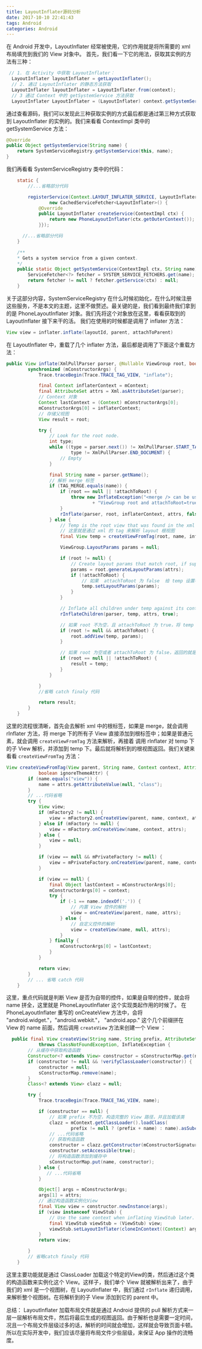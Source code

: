 ```yaml
---
title: LayoutInflater源码分析
date: 2017-10-10 22:41:43
tags: Android
categories: Android
---
```

在 Android 开发中，LayoutInflater 经常被使用，它的作用就是将所需要的 xml 布局填充到我们的 View 对象中。
首先，我们看一下它的用法，获取其实例的方法有三种：
```java
 // 1. 在 Activity 中获取 LayoutInflater：
  LayoutInflater layoutInflater = getLayoutInflater();
  // 2. 通过 LayoutInflater 的静态方法获取
  LayoutInflater layoutInflater = LayoutInflater.from(context);
  // 3 通过 Context 中的 getSystemService 方法获取
  LayoutInflater LayoutInflater = (LayoutInflater) context.getSystemService(Context.LAYOUT_INFLATER_SERVICE);
```
<!--more-->
通过查看源码，我们可以发现此三种获取实例的方式最后都是通过第三种方式获取到 LayoutInflater 的实例的。我们来看看 ContextImpl 类中的 getSystemService 方法：
```java
@Override
public Object getSystemService(String name) {
    return SystemServiceRegistry.getSystemService(this, name);
}
```
我们再看看 SystemServiceRegistry 类中的代码：
```java
    static {
        //...省略部分代码

        registerService(Context.LAYOUT_INFLATER_SERVICE, LayoutInflater.class,
                new CachedServiceFetcher<LayoutInflater>() {
            @Override
            public LayoutInflater createService(ContextImpl ctx) {
                return new PhoneLayoutInflater(ctx.getOuterContext());
            }});

      //...省略部分代码
    }

    /**
    * Gets a system service from a given context.
    */
    public static Object getSystemService(ContextImpl ctx, String name) {
        ServiceFetcher<?> fetcher = SYSTEM_SERVICE_FETCHERS.get(name);
        return fetcher != null ? fetcher.getService(ctx) : null;
    }
```
关于这部分内容，SystemServiceRegistry 在什么时候初始化，在什么时候注册这些服务，不是本文的主题，这里不做赘述。最关键的是，我们看到最终我们拿到的是 PhoneLayoutInflater 对象。我们先将这个对象放在这里，看看获取到的 LayoutInflater 接下来干的活。
我们在使用的时候都是调用了 inflater 方法：
```java
View view = inflater.inflate(layoutId, parent, attachToParent)
```
在 LayoutInflater 中，重载了几个 inflater 方法，最后都是调用了下面这个重载方法：
```java
public View inflate(XmlPullParser parser, @Nullable ViewGroup root, boolean attachToRoot) {
        synchronized (mConstructorArgs) {
            Trace.traceBegin(Trace.TRACE_TAG_VIEW, "inflate");

            final Context inflaterContext = mContext;
            final AttributeSet attrs = Xml.asAttributeSet(parser);
            // Context 对象
            Context lastContext = (Context) mConstructorArgs[0];
            mConstructorArgs[0] = inflaterContext;
            // 存储父视图
            View result = root;

            try {
                // Look for the root node.
                int type;
                while ((type = parser.next()) != XmlPullParser.START_TAG &&
                        type != XmlPullParser.END_DOCUMENT) {
                    // Empty
                }

                final String name = parser.getName();
                // 解析 merge 标签
                if (TAG_MERGE.equals(name)) {
                    if (root == null || !attachToRoot) {
                        throw new InflateException("<merge /> can be used only with a valid "
                                + "ViewGroup root and attachToRoot=true");
                    }
                    rInflate(parser, root, inflaterContext, attrs, false);
                } else {
                    // Temp is the root view that was found in the xml
                    // 这里就是通过 xml 的 tag 来解析 layout 根视图
                    final View temp = createViewFromTag(root, name, inflaterContext, attrs);

                    ViewGroup.LayoutParams params = null;

                    if (root != null) {
                        // Create layout params that match root, if supplied   生成布局参数
                        params = root.generateLayoutParams(attrs);
                        if (!attachToRoot) {
                            // 如果  attachToRoot 为 false  给 temp 设置布局参数
                            temp.setLayoutParams(params);
                        }
                    }

                    // Inflate all children under temp against its context. 解析 temp 下的所有子 View
                    rInflateChildren(parser, temp, attrs, true);

                    // 如果 root 不为空，且 attachToRoot 为 true，将 temp 添加到 父视图
                    if (root != null && attachToRoot) {
                        root.addView(temp, params);
                    }

                    // 如果 root 为空或者 attachToRoot 为 false，返回的就是 temp
                    if (root == null || !attachToRoot) {
                        result = temp;
                    }
                }

            } 
            //省略 catch finaly 代码

            return result;
        }
    }
```
这里的流程很清晰，首先会去解析 xml 中的根标签，如果是 merge，就会调用 rInflater 方法，将 merge 下的所有子 View 直接添加到根标签中；如果是普通元素，就会调用 `createViewFromTag` 方法来解析，再接着 调用 rInflater 对 temp 下的子 View 解析，并添加到 temp 下。最后就将解析到的根视图返回。我们关键来看看 `createViewFromTag` 方法：
```java
View createViewFromTag(View parent, String name, Context context, AttributeSet attrs,
            boolean ignoreThemeAttr) {
        if (name.equals("view")) {
            name = attrs.getAttributeValue(null, "class");
        }
        // ...代码省略
        try {
            View view;
            if (mFactory2 != null) {
                view = mFactory2.onCreateView(parent, name, context, attrs);
            } else if (mFactory != null) {
                view = mFactory.onCreateView(name, context, attrs);
            } else {
                view = null;
            }

            if (view == null && mPrivateFactory != null) {
                view = mPrivateFactory.onCreateView(parent, name, context, attrs);
            }

            if (view == null) {
                final Object lastContext = mConstructorArgs[0];
                mConstructorArgs[0] = context;
                try {
                    if (-1 == name.indexOf('.')) {
                        // 内置 View 控件的解析
                        view = onCreateView(parent, name, attrs);
                    } else {
                        // 自定义控件的解析
                        view = createView(name, null, attrs);
                    }
                } finally {
                    mConstructorArgs[0] = lastContext;
                }
            }

            return view;
        } 
        // ... 省略 catch 代码
    }

```
这里，重点代码就是判断 View 是否为自带的控件，如果是自带的控件，就会将 name 拼全，这里就是 PhoneLayoutInflater 这个实现类起作用的时候了。
在 PhoneLayoutInflater 重写的 onCreateView 方法中，会将 "android.widget."，"android.webkit."， "android.app." 这个几个前缀拼在 View 的 name 前面，然后调用 `createView` 方法来创建一个 View ：
```java
  public final View createView(String name, String prefix, AttributeSet attrs)
            throws ClassNotFoundException, InflateException {
        // 从缓存中获取构造函数
        Constructor<? extends View> constructor = sConstructorMap.get(name);
        if (constructor != null && !verifyClassLoader(constructor)) {
            constructor = null;
            sConstructorMap.remove(name);
        }
        Class<? extends View> clazz = null;

        try {
            Trace.traceBegin(Trace.TRACE_TAG_VIEW, name);

            if (constructor == null) {
                // 如果 prefix 不为空，构造完整的 View 路径，并且加载该类
                clazz = mContext.getClassLoader().loadClass(
                        prefix != null ? (prefix + name) : name).asSubclass(View.class);
                // ...代码省略
                // 获取构造函数
                constructor = clazz.getConstructor(mConstructorSignature);
                constructor.setAccessible(true);   
                // 将构造函数添加到缓存中
                sConstructorMap.put(name, constructor);
            } else {
               // ...代码省略
            }

            Object[] args = mConstructorArgs;
            args[1] = attrs;
            // 通过构造函数实例化View
            final View view = constructor.newInstance(args);
            if (view instanceof ViewStub) {
                // Use the same context when inflating ViewStub later.
                final ViewStub viewStub = (ViewStub) view;
                viewStub.setLayoutInflater(cloneInContext((Context) args[0]));
            }
            return view;

        } 
        // 省略catch finaly 代码
    }
```
这里主要功能就是通过 ClassLoader 加载这个特定的View的类，然后通过这个类的构造函数来实例化这个 View。这样子，我们单个 View 就被解析出来了，由于我们的 xml 是一个视图树，在 LayoutInflater 中，我们通过 `rInflate` 递归调用，来解析整个视图树。在将解析到的子 View 添加到它的 parent 中。

总结：
        LayoutInflater 加载布局文件就是通过 Android 提供的 pull 解析方式来一层一层解析布局文件，然后将最后生成的视图返回。由于解析也是需要一定时间，况且一个布局文件层级过多的话，解析的时间就会增加，这样就会导致页面卡顿。所以在实际开发中，我们应该尽量将布局文件少些层级，来保证 App 操作的流畅度。
